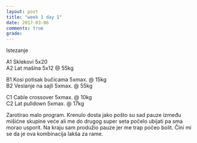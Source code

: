 ```yaml
---
layout: post
title: "week 1 day 1"
date: 2017-03-06
comments: true
grade:
---
```


Istezanje

A1 Sklekovi 5x20  
A2 Lat mašina 5x12 @ 55kg  

B1 Kosi potisak bučicama 5xmax. @ 15kg   
B2 Veslanje na sajli 5xmax. @ 55kg  

C1 Cable crossover 5xmax. @ 10kg  
C2 Lat pulldown 5xmax. @ 17kg  

Zarotirao malo program. Krenulo dosta jako pošto su sad pauze između mišićne skupine veće ali me do drugog super seta počelo ubijati pa sma morao usporit. Na kraju sam produžio pauze jer me trap počeo bolit. Čini mi se da je ova kombinacija lakša za rame.
